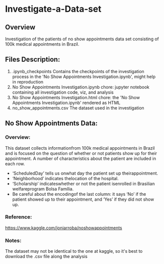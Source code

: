 # Investigate-a-Data-set

## Overview
Investigation of the patients of no show appointments data set consisting of 100k medical appointments in Brazil.

## Files Description:
1. .ipynb_checkpoints Contains the checkpoints of the investigation process in the 'No Show Appointments Investigation.ipynb', might help in reproduction
2. No Show Appointments Investigation.ipynb 	chore: jupyter notebook containing all investigation code, viz, and analysis
3. No Show Appointments Investigation.html 	chore: the 'No Show Appointments Investigation.ipynb' rendered as HTML
4. no_show_appointments.csv 	The dataset used in the investigation 

## No Show Appointments Data:

### Overview: 

This dataset collects informationfrom 100k medical appointments in Brazil and is focused on the 
question of whether or not patients show up for their appointment.
A number of characteristics about the patient are included in each row.
* ‘ScheduledDay’ tells us onwhat day the patient set up theirappointment.
* ‘Neighborhood’ indicates thelocation of the hospital.
* ‘Scholarship’ indicateswhether or not the patient isenrolled in Brasilian welfareprogram Bolsa Família.
* Be careful about the encodingof the last column: it says ‘No’ if the patient showed up to their appointment, 
  and ‘Yes’ if they did not show up.
  
### Reference: 
https://www.kaggle.com/joniarroba/noshowappointments

### Notes:
The dataset may not be identical to the one at kaggle, so it's best to download the .csv file along the analysis

